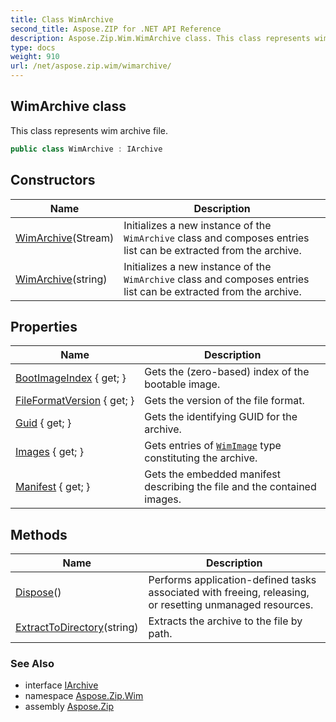 ```yaml
---
title: Class WimArchive
second_title: Aspose.ZIP for .NET API Reference
description: Aspose.Zip.Wim.WimArchive class. This class represents wim archive file
type: docs
weight: 910
url: /net/aspose.zip.wim/wimarchive/
---
```

## WimArchive class

This class represents wim archive file.

```csharp
public class WimArchive : IArchive
```

## Constructors

| Name | Description |
| --- | --- |
| [WimArchive](wimarchive/#constructor)(Stream) | Initializes a new instance of the `WimArchive` class and composes entries list can be extracted from the archive. |
| [WimArchive](wimarchive/#constructor_1)(string) | Initializes a new instance of the `WimArchive` class and composes entries list can be extracted from the archive. |

## Properties

| Name | Description |
| --- | --- |
| [BootImageIndex](../../aspose.zip.wim/wimarchive/bootimageindex/) { get; } | Gets the (zero-based) index of the bootable image. |
| [FileFormatVersion](../../aspose.zip.wim/wimarchive/fileformatversion/) { get; } | Gets the version of the file format. |
| [Guid](../../aspose.zip.wim/wimarchive/guid/) { get; } | Gets the identifying GUID for the archive. |
| [Images](../../aspose.zip.wim/wimarchive/images/) { get; } | Gets entries of [`WimImage`](../wimimage/) type constituting the archive. |
| [Manifest](../../aspose.zip.wim/wimarchive/manifest/) { get; } | Gets the embedded manifest describing the file and the contained images. |

## Methods

| Name | Description |
| --- | --- |
| [Dispose](../../aspose.zip.wim/wimarchive/dispose/)() | Performs application-defined tasks associated with freeing, releasing, or resetting unmanaged resources. |
| [ExtractToDirectory](../../aspose.zip.wim/wimarchive/extracttodirectory/)(string) | Extracts the archive to the file by path. |

### See Also

* interface [IArchive](../../aspose.zip/iarchive/)
* namespace [Aspose.Zip.Wim](../../aspose.zip.wim/)
* assembly [Aspose.Zip](../../)


